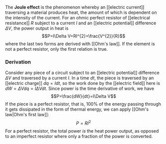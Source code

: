 The **Joule effect** is the phenomenon whereby an [[electric current]] traversing a material produces heat, the amount of which is dependent on the intensity of the current. For an ohmic perfect resistor of [[electrical resistance]] $R$ subject to a current $I$ and an [[electric potential]] difference $\Delta V$,  the power output in heat is
$$P=I\Delta V=RI^{2}=\frac{V^{2}}{R}$$
where the last two forms are derived with [[Ohm's law]]. If the element is not a perfect resistor, only the first relation is true.
### Derivation
Consider any piece of a circuit subject to an [[electric potential]] difference $\Delta V$ and traversed by a current $I$. In a time $dt$, the piece is traversed by an [[electric charge]] $dq=Idt$, so the work done by the [[electric field]] here is $dW=\Delta Vdq=I\Delta Vdt$. Since power is the time derivative of work, we have
$$P=\frac{dW}{dt}=I\Delta V$$
If the piece is a perfect resistor, that is, 100% of the energy passing through it gets dissipated in the form of thermal energy, we can apply [[Ohm's law|Ohm's first law]]:
$$P=RI^{2}$$
For a perfect resistor, the total power *is* the heat power output, as opposed to an imperfect resistor where only a fraction of the power is converted.